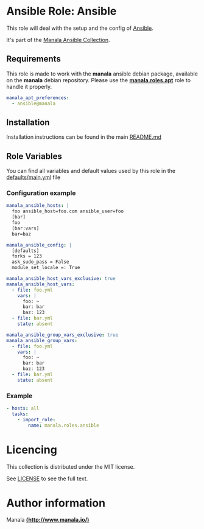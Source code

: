 # Ansible Role: Ansible

This role will deal with the setup and the config of [Ansible](https://www.ansible.com/).

It's part of the [Manala Ansible Collection](https://galaxy.ansible.com/manala/roles).

## Requirements

This role is made to work with the __manala__ ansible debian package, available on the __manala__ debian repository. Please use the [**manala.roles.apt**](../apt/) role to handle it properly.

```yaml
manala_apt_preferences:
  - ansible@manala
```

## Installation

Installation instructions can be found in the main [README.md](https://github.com/manala/ansible-roles/blob/master/README.md)

## Role Variables

You can find all variables and default values used by this role in the [defaults/main.yml](./defaults/main.yml) file

### Configuration example

```yaml
manala_ansible_hosts: |
  foo ansible_host=foo.com ansible_user=foo
  [bar]
  foo
  [bar:vars]
  bar=baz

manala_ansible_config: |
  [defaults]
  forks = 123
  ask_sudo_pass = False
  module_set_locale =: True

manala_ansible_host_vars_exclusive: true
manala_ansible_host_vars:
  - file: foo.yml
    vars: |
      foo: ~
      bar: bar
      baz: 123
  - file: bar.yml
    state: absent

manala_ansible_group_vars_exclusive: true
manala_ansible_group_vars:
  - file: foo.yml
    vars: |
      foo: ~
      bar: bar
      baz: 123
  - file: bar.yml
    state: absent      
```

### Example

```yaml
- hosts: all
  tasks:
    - import_role:  
        name: manala.roles.ansible
```

# Licencing

This collection is distributed under the MIT license.

See [LICENSE](https://opensource.org/licenses/MIT) to see the full text.

# Author information

Manala [**(http://www.manala.io/)**](http://www.manala.io)
